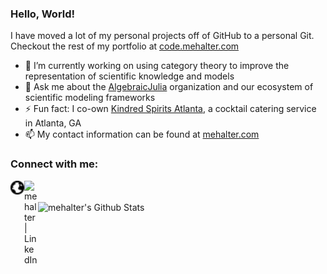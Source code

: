 ### Hello, World!

I have moved a lot of my personal projects off of GitHub to a personal Git.
Checkout the rest of my portfolio at [code.mehalter.com](https://code.mehalter.com)

- 🔭 I’m currently working on using category theory to improve the
  representation of scientific knowledge and models
- 💬 Ask me about the [AlgebraicJulia](https://github.com/AlgebraicJulia)
  organization and our ecosystem of scientific modeling frameworks
- ⚡ Fun fact: I co-own [Kindred Spirits Atlanta](https://kindredspiritsatl.com/),
  a cocktail catering service in Atlanta, GA
- 📫 My contact information can be found at [mehalter.com](https://mehalter.com)

### Connect with me:

[<img align="left" alt="mehalter.com" width="22px" src="https://raw.githubusercontent.com/iconic/open-iconic/master/svg/globe.svg" />][website]
[<img align="left" alt="mehalter | LinkedIn" width="22px" src="https://cdn.jsdelivr.net/npm/simple-icons@v3/icons/linkedin.svg" />][linkedin]

<br/>
<br/>

<!-- <img align="left" alt="mehalter's Github Stats" src="https://github-readme-stats.mehalter.vercel.app/api?username=mehalter&show_icons=true&hide_border=true" /> -->
<!-- Light Mode -->
<!-- <img align="left" alt="mehalter's Github Stats" src="https://github-readme-stats-git-master-rstaa-rickstaa.vercel.app//api?username=mehalter&show_icons=true&count_private=true&hide_border=1&include_all_commits=true&role=OWNER,COLLABORATOR#gh-light-mode-only" /> -->

<!-- Dark Mode -->
<img align="left" alt="mehalter's Github Stats" src="https://github-readme-stats-git-masterrstaa-rickstaa.vercel.app/api?username=mehalter&show_icons=true&count_private=true&hide_border=1&include_all_commits=true&show=reviews,discussions_answered&rank_icon=percentile&role=owner,collaborator&theme=default#gh-light-mode-only" />

[website]: https://mehalter.com
[linkedin]: https://linkedin.com/in/mehalter
